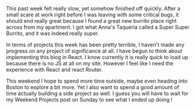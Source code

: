 <p>
    This past week felt really slow, yet somehow finished off quickly. After a small scare at work right before I was leaving with some critical bugs, it should end really great because I found a great new burrito place right across from my apartment. I got what Anna's Taqueria called a Super Super Burrito, and it was indeed really super.
</p>
<p>
    In terms of projects this week has been pretty terrible, I haven't made any progress on any project of significance at all. I have begun to think about implementing this blog in React. I know currently it is really quick to load up because there is no JS at all on my site. However I feel like I need the experience with React and react Router.
</p>
<p>
    This weekend I hope to spend more time outside, maybe even heading into Boston to explore a bit more. Yet I also want to spend a good amount of time actually building a side project as well. I guess you will have to wait for my Weekend Projects post on Sunday to see what I ended up doing <span data-css-emoji="wink"></span>!
</p>
